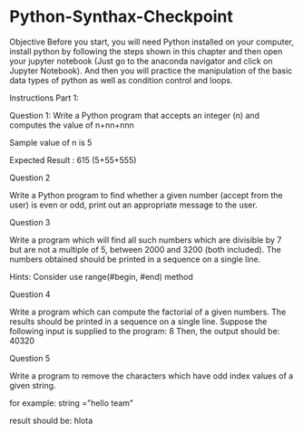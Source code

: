 # Python-Synthax-Checkpoint
Objective
Before you start, you will need Python installed on your computer, install python by following the steps shown in this chapter and then open your jupyter notebook (Just go to the anaconda navigator and click on Jupyter Notebook). And then you will practice the manipulation of the basic data types of python as well as condition control and loops.

Instructions
Part 1: 

Question 1: Write a Python program that accepts an integer (n) and computes the value of n+nn+nnn

Sample value of n is 5 

Expected Result : 615 (5+55+555)

Question 2

Write a Python program to find whether a given number (accept from the user) is even or odd, print out an appropriate message to the user.

Question 3 

Write a program which will find all such numbers which are divisible by 7 but are not a multiple of 5, between 2000 and 3200 (both included). The numbers obtained should be printed in a sequence on a single line.

Hints: Consider use range(#begin, #end) method

Question 4

Write a program which can compute the factorial of a given numbers. The results should be printed in a sequence on a single line. Suppose the following input is supplied to the program: 8 Then, the output should be: 40320 

Question 5

Write a program to remove the characters which have odd index values of a given string.

for example: string ="hello team"

result should be: hlota
